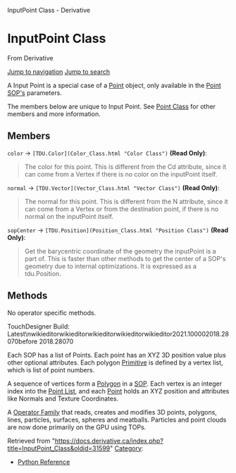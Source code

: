 

InputPoint Class - Derivative

























# InputPoint Class

From Derivative



[Jump to navigation](#mw-head)
[Jump to search](#searchInput)

A Input Point is a special case of a [Point](Point_Class.html "Point Class") object, only available in the [Point SOP's](Point_SOP.html "Point SOP") parameters.

The members below are unique to Input Point. See [Point Class](Point_Class.html "Point Class") for other members and more information.

  


## Members

`color` → `[TDU.Color](Color_Class.html "Color Class")` **(Read Only)**:

> The color for this point. This is different from the Cd attribute, since it can come from a Vertex if there is no color on the inputPoint itself.

`normal` → `[TDU.Vector](Vector_Class.html "Vector Class")` **(Read Only)**:

> The normal for this point. This is different from the N attribute, since it can come from a Vertex or from the destination point, if there is no normal on the inputPoint itself.

`sopCenter` → `[TDU.Position](Position_Class.html "Position Class")` **(Read Only)**:

> Get the barycentric coordinate of the geometry the inputPoint is a part of. This is faster than other methods to get the center of a SOP's geometry due to internal optimizations. It is expressed as a tdu.Position.

## Methods

No operator specific methods.

  

TouchDesigner Build: Latest\nwikieditorwikieditorwikieditorwikieditorwikieditor2021.100002018.28070before 2018.28070

Each SOP has a list of Points. Each point has an XYZ 3D position value plus other optional attributes. Each polygon [Primitive](Primitive.html "Primitive") is defined by a vertex list, which is list of point numbers.


A sequence of vertices form a [Polygon](Polygon.html "Polygon") in a [SOP](SOP.html "SOP"). Each vertex is an integer index into the [Point List](Point_List.html "Point List"), and each [Point](Point.html "Point") holds an XYZ position and attributes like Normals and Texture Coordinates.


A [Operator Family](Operator_Family.html "Operator Family") that reads, creates and modifies 3D points, polygons, lines, particles, surfaces, spheres and meatballs. Particles and point clouds are now done primarily on the GPU using TOPs.







Retrieved from "<https://docs.derivative.ca/index.php?title=InputPoint_Class&oldid=31599>"
[Category](Special_Categories.html "Special:Categories"):

* [Python Reference](Category_Python_Reference.html "Category:Python Reference")